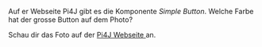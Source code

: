 Auf er Webseite Pi4J gibt es die Komponente *Simple Button*. Welche Farbe hat der grosse Button auf dem Photo?

<div class="hint">
Schau dir das Foto auf der <a href="https://pi4j.com/examples/components/simplebutton/"> Pi4J Webseite </a> an. 
</div>